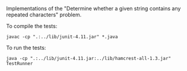 Implementations of the "Determine whether a given string contains any repeated characters" problem.

To compile the tests:

```
javac -cp ".:../lib/junit-4.11.jar" *.java
```

To run the tests:

```
java -cp ".:../lib/junit-4.11.jar:../lib/hamcrest-all-1.3.jar" TestRunner
```